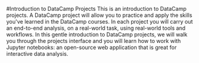 #Introduction to DataCamp Projects
This is an introduction to DataCamp projects. A DataCamp project will allow you to practice and apply the skills you've learned in the DataCamp courses. In each project you will carry out an end-to-end analysis, on a real-world task, using real-world tools and workflows. In this gentle introduction to DataCamp projects, we will walk you through the projects interface and you will learn how to work with Jupyter notebooks: an open-source web application that is great for interactive data analysis.